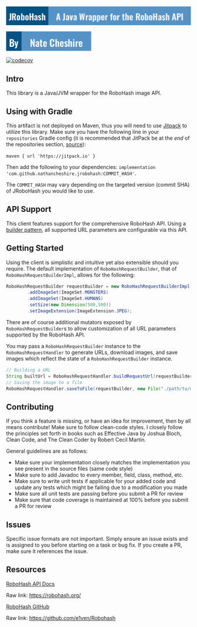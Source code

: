 ![Title](./assets/robohash.png)

![Author](./assets/author.png)

[![codecov](https://codecov.io/github/NathanCheshire/JRoboHash/graph/badge.svg?token=FORj9lW2D3)](https://codecov.io/github/NathanCheshire/JRoboHash)

## Intro

This library is a Java/JVM wrapper for the RoboHash image API.

## Using with Gradle

This artifact is not deployed on Maven, thus you will need to use [Jitpack](https://jitpack.io/) to utilize this library. Make sure you have the following line in your `repositories` Gradle config (it is recommended that JitPack be at the
_end_ of the repositories section, [source](https://jitpack.io/docs/)):

`maven { url 'https://jitpack.io' }`

Then add the following to your dependencies: `implementation 'com.github.nathancheshire.jrobohash:COMMIT_HASH'`.

The `COMMIT_HASH` may vary depending on the targeted version (commit SHA) of JRoboHash you would like to use.

## API Support

This client features support for the comprehensive RoboHash API.
Using a [builder pattern](https://refactoring.guru/design-patterns/builder), all supported URL parameters are configurable via this API.

## Getting Started

Using the client is simplistic and intuitive yet also extensible should you require. The default implementation
of `RoboHashRequestBuilder`, that of `RoboHashRequestBuilderImpl`, allows for the following:

```java
RoboHashRequestBuilder requestBuilder = new RoboHashRequestBuilderImpl('MY_AVATAR_KEY')
        .addImageSet(ImageSet.MONSTERS)
        .addImageSet(ImageSet.HUMANS)
        .setSize(new Dimension(500,500))
        .setImageExtension(ImageExtension.JPEG);
```

There are of course additional mutators exposed by `RoboHashRequestBuilder`s to allow customization of all URL
parameters supported by the RoboHash API.

You may pass a `RoboHashRequestBuilder` instance to the `RoboHashRequestHandler` to generate URLs, download images, and save images which reflect the state of a `RoboHashRequestBuilder` instance.

```java
// Building a URL
String builtUrl = RoboHashRequestHandler.buildRequestUrl(requestBuilder);
// Saving the image to a file
RoboHashRequestHandler.saveToFile(requestBuilder, new File("./path/to/my/file/my_image.jpeg"));
```

## Contributing

If you think a feature is missing, or have an idea for improvement, then by all means contribute! Make sure
to follow clean-code styles. I closely follow the principles set forth in books such as Effective Java by Joshua Bloch,
Clean Code, and The Clean Coder by Robert Cecil Martin.

General guidelines are as follows:

- Make sure your implementation closely matches the implementation you see present in the source files (same code style)
- Make sure to add Javadoc to every member, field, class, method, etc.
- Make sure to write unit tests if applicable for your added code and update any tests which might be failing due to a
  modification you made
- Make sure all unit tests are passing before you submit a PR for review
- Make sure that code coverage is maintained at 100% before you submit a PR for review

## Issues

Specific issue formats are not important. Simply ensure an issue exists and is assigned to you before starting on a task
or bug fix. If you create a PR, make sure it references the issue.

## Resources

[RoboHash API Docs](https://robohash.org/)

Raw link: https://robohash.org/

[RoboHash GitHub](https://github.com/e1ven/Robohash)

Raw link: https://github.com/e1ven/Robohash
